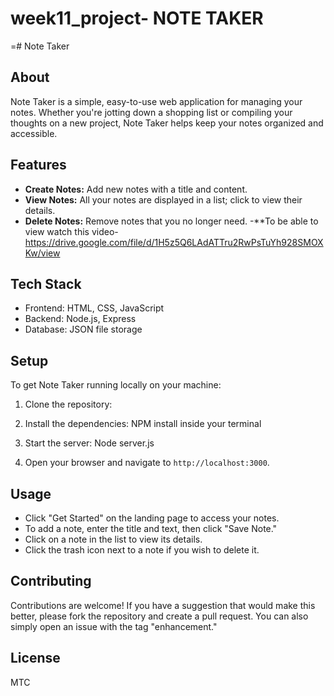 # week11_project- NOTE TAKER



=# Note Taker

## About

Note Taker is a simple, easy-to-use web application for managing your notes. Whether you're jotting down a shopping list or compiling your thoughts on a new project, Note Taker helps keep your notes organized and accessible.

## Features

- **Create Notes:** Add new notes with a title and content.
- **View Notes:** All your notes are displayed in a list; click to view their details.
- **Delete Notes:** Remove notes that you no longer need.
-**To be able to view watch this video-  https://drive.google.com/file/d/1H5z5Q6LAdATTru2RwPsTuYh928SMOXKw/view


## Tech Stack

- Frontend: HTML, CSS, JavaScript
- Backend: Node.js, Express
- Database: JSON file storage

## Setup

To get Note Taker running locally on your machine:

1. Clone the repository:

2. Install the dependencies:
NPM install inside your terminal


3. Start the server:
Node server.js


4. Open your browser and navigate to `http://localhost:3000`.

## Usage

- Click "Get Started" on the landing page to access your notes.
- To add a note, enter the title and text, then click "Save Note."
- Click on a note in the list to view its details.
- Click the trash icon next to a note if you wish to delete it.

## Contributing

Contributions are welcome! If you have a suggestion that would make this better, please fork the repository and create a pull request. You can also simply open an issue with the tag "enhancement."


## License

MTC
